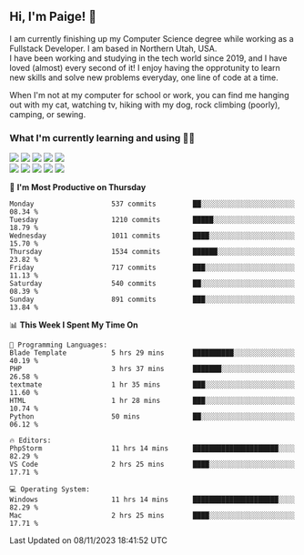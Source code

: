## Hi, I'm Paige! :vulcan_salute:

I am currently finishing up my Computer Science degree while working as a Fullstack Developer. I am based in Northern Utah, USA. \
I have been working and studying in the tech world since 2019, and I have loved (almost) every second of it! I enjoy having the opprotunity to learn new skills and solve new problems everyday, one line of code at a time.  

When I'm not at my computer for school or work, you can find me hanging out with my cat, watching tv, hiking with my dog, rock climbing (poorly), camping, or sewing.  

### What I'm currently learning and using :woman_technologist:
![](https://img.shields.io/badge/Laravel-FF2D20?style=for-the-badge&logo=laravel&logoColor=white) 
![](https://img.shields.io/badge/PHP-777BB4?style=for-the-badge&logo=php&logoColor=white)
![](https://img.shields.io/badge/Vue.js-35495E?style=for-the-badge&logo=vuedotjs&logoColor=4FC08D) 
![](https://img.shields.io/badge/MySQL-005C84?style=for-the-badge&logo=mysql&logoColor=white) 
![](https://img.shields.io/badge/Tailwind_CSS-38B2AC?style=for-the-badge&logo=tailwind-css&logoColor=white) \
![](https://img.shields.io/badge/Python-FFD43B?style=for-the-badge&logo=python&logoColor=blue)
![](https://img.shields.io/badge/Django-092E20?style=for-the-badge&logo=django&logoColor=green)
![](https://img.shields.io/badge/Kotlin-0095D5?&style=for-the-badge&logo=kotlin&logoColor=white)
![](https://img.shields.io/badge/Java-ED8B00?style=for-the-badge&logo=java&logoColor=white)
![](https://img.shields.io/badge/Haskell-5D4F85?style=for-the-badge&logo=haskell&logoColor=white) 

<!--START_SECTION:waka-->
📅 **I'm Most Productive on Thursday** 

```text
Monday                   537 commits         ██░░░░░░░░░░░░░░░░░░░░░░░   08.34 % 
Tuesday                  1210 commits        █████░░░░░░░░░░░░░░░░░░░░   18.79 % 
Wednesday                1011 commits        ████░░░░░░░░░░░░░░░░░░░░░   15.70 % 
Thursday                 1534 commits        ██████░░░░░░░░░░░░░░░░░░░   23.82 % 
Friday                   717 commits         ███░░░░░░░░░░░░░░░░░░░░░░   11.13 % 
Saturday                 540 commits         ██░░░░░░░░░░░░░░░░░░░░░░░   08.39 % 
Sunday                   891 commits         ███░░░░░░░░░░░░░░░░░░░░░░   13.84 % 
```


📊 **This Week I Spent My Time On** 

```text
💬 Programming Languages: 
Blade Template           5 hrs 29 mins       ██████████░░░░░░░░░░░░░░░   40.19 % 
PHP                      3 hrs 37 mins       ███████░░░░░░░░░░░░░░░░░░   26.58 % 
textmate                 1 hr 35 mins        ███░░░░░░░░░░░░░░░░░░░░░░   11.60 % 
HTML                     1 hr 28 mins        ███░░░░░░░░░░░░░░░░░░░░░░   10.74 % 
Python                   50 mins             ██░░░░░░░░░░░░░░░░░░░░░░░   06.12 % 

🔥 Editors: 
PhpStorm                 11 hrs 14 mins      █████████████████████░░░░   82.29 % 
VS Code                  2 hrs 25 mins       ████░░░░░░░░░░░░░░░░░░░░░   17.71 % 

💻 Operating System: 
Windows                  11 hrs 14 mins      █████████████████████░░░░   82.29 % 
Mac                      2 hrs 25 mins       ████░░░░░░░░░░░░░░░░░░░░░   17.71 % 
```


 Last Updated on 08/11/2023 18:41:52 UTC
<!--END_SECTION:waka-->
